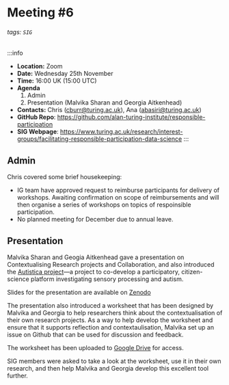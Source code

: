 # Meeting #6

###### tags: `SIG`

:::info
- **Location:** Zoom
- **Date:** Wednesday 25th November
- **Time:** 16:00 UK (15:00 UTC)
- **Agenda**
    1. Admin
    2. Presentation (Malvika Sharan and Georgia Aitkenhead)
- **Contacts:** Chris (<cburr@turing.ac.uk>), Ana (<abasiri@turing.ac.uk>)
- **GitHub Repo**: https://github.com/alan-turing-institute/responsible-participation
- **SIG Webpage**: https://www.turing.ac.uk/research/interest-groups/facilitating-responsible-participation-data-science
:::

## Admin

Chris covered some brief housekeeping:

- IG team have approved request to reimburse participants for delivery of workshops. Awaiting confirmation on scope of reimbursements and will then organise a series of workshops on topics of respoinsible participation.
- No planned meeting for December due to annual leave.

## Presentation

Malvika Sharan and Geogia Aitkenhead gave a presentation on Contextualising Research projects and Collaboration, and also introduced the [Autistica project](https://www.turing.ac.uk/research/research-projects/citizen-science-platform-autistica)—a project to co-develop a participatory, citizen-science platform investigating sensory processing and autism.

Slides for the presentation are available on [Zenodo](https://zenodo.org/record/5724333)

The presentation also introduced a worksheet that has been designed by Malvika and Georgia to help researchers think about the contextualisation of their own research projects. As a way to help develop the worksheet and ensure that it supports reflection and contextaulisation, Malvika set up an issue on Github that can be used for discussion and feedback. 

The worksheet has been uploaded to [Google Drive](https://docs.google.com/presentation/d/1a1eP5d571HHWujH6VN7Ufcp4iQJeYO-Hry4UvE2k-dQ/edit?usp=sharing) for access.

SIG members were asked to take a look at the worksheet, use it in their own research, and then help Malvika and Georgia develop this excellent tool further. 




